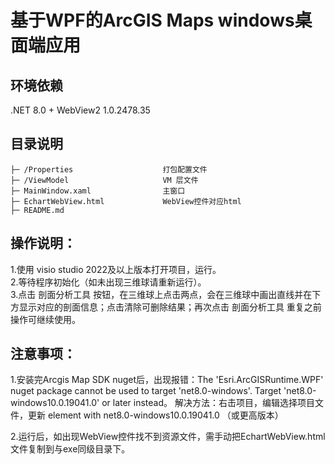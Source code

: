 # 基于WPF的ArcGIS Maps windows桌面端应用

## 环境依赖
.NET 8.0 + WebView2 1.0.2478.35

## 目录说明
    ├─ /Properties                    打包配置文件
    ├─ /ViewModel                     VM 层文件
    ├─ MainWindow.xaml                主窗口
    ├─ EchartWebView.html             WebView控件对应html
    ├─ README.md                        

## 操作说明：
1.使用 visio studio 2022及以上版本打开项目，运行。  
2.等待程序初始化（如未出现三维球请重新运行）。   
3.点击 剖面分析工具 按钮，在三维球上点击两点，会在三维球中画出直线并在下方显示对应的剖面信息；点击清除可删除结果；再次点击 剖面分析工具 重复之前操作可继续使用。

## 注意事项：
1.安装完Arcgis Map SDK nuget后，出现报错：The 'Esri.ArcGISRuntime.WPF' nuget package cannot be used to target 'net8.0-windows'. Target 'net8.0-windows10.0.19041.0' or later instead。
解决方法：右击项目，编辑选择项目文件，更新 <TargetFramework> element with net8.0-windows10.0.19041.0 （或更高版本）


2.运行后，如出现WebView控件找不到资源文件，需手动把EchartWebView.html文件复制到与exe同级目录下。    
